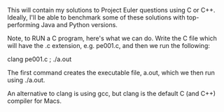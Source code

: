 This will contain my solutions to Project Euler questions using C or C++.
Ideally, I'll be able to benchmark some of these solutions with top-performing
Java and Python versions.

Note, to RUN a C program, here's what we can do. Write the C file which will
have the .c extension, e.g. pe001.c, and then we run the following:

clang pe001.c ; ./a.out 

The first command creates the executable file, a.out, which we then run using
./a.out.

An alternative to clang is using gcc, but clang is the default C (and C++)
compiler for Macs.
